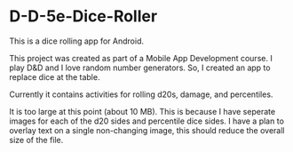 # D-D-5e-Dice-Roller
This is a dice rolling app for Android.

This project was created as part of a Mobile App Development course.
I play D&D and I love random number generators.  So, I created an app to replace dice at the table.

Currently it contains activities for rolling d20s, damage, and percentiles.

It is too large at this point (about 10 MB). This is because I have seperate images for each of the d20 sides and percentile dice sides.
I have a plan to overlay text on a single non-changing image, this should reduce the overall size of the file.
